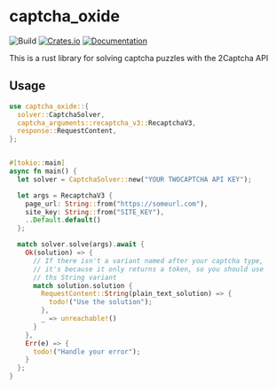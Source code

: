 # captcha_oxide

![Build](https://github.com/escritorio-gustavo/captcha_oxide/workflows/Continuous%20integration/badge.svg)
[![Crates.io](https://img.shields.io/crates/v/captcha_oxide.svg)](https://crates.io/crates/captcha_oxide)
[![Documentation](https://docs.rs/captcha_oxide/badge.svg)](https://docs.rs/captcha_oxide)

This is a rust library for solving captcha puzzles with the 2Captcha API

## Usage

```rust
use captcha_oxide::{
  solver::CaptchaSolver,
  captcha_arguments::recaptcha_v3::RecaptchaV3,
  response::RequestContent,
};


#[tokio::main]
async fn main() {
  let solver = CaptchaSolver::new("YOUR TWOCAPTCHA API KEY");

  let args = RecaptchaV3 {
    page_url: String::from("https://someurl.com"),
    site_key: String::from("SITE_KEY"),
    ..Default.default()
  };

  match solver.solve(args).await {
    Ok(solution) => {
      // If there isn't a variant named after your captcha type,
      // it's because it only returns a token, so you should use
      // ths String variant
      match solution.solution {
        RequestContent::String(plain_text_solution) => {
          todo!("Use the solution");
        },
        _ => unreachable!()
      }
    },
    Err(e) => {
      todo!("Handle your error");
    }
  };
}
```
